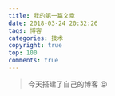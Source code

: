 ```yaml
---
title: 我的第一篇文章
date: 2018-03-24 20:32:26
tags: 博客
categories: 技术
copyright: true
top: 100
comments: true
---
```


<blockquote class="blockquote-center">今天搭建了自己的博客 😝</blockquote>
